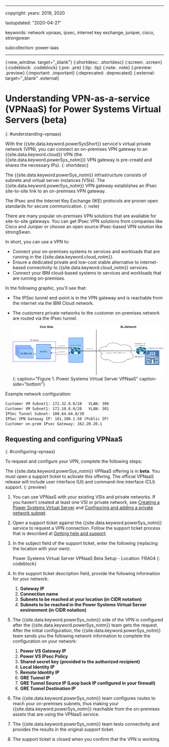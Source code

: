 ﻿---

copyright:
  years: 2019, 2020

lastupdated: "2020-04-21"

keywords: network vpnaas, ipsec, internet key exchange, juniper, cisco, strongswan

subcollection: power-iaas

---

{:new_window: target="_blank"}
{:shortdesc: .shortdesc}
{:screen: .screen}
{:codeblock: .codeblock}
{:pre: .pre}
{:tip: .tip}
{:note: .note}
{:preview: .preview}
{:important: .important}
{:deprecated: .deprecated}
{:external: target="_blank" .external}

# Understanding VPN-as-a-service (VPNaaS) for Power Systems Virtual Servers (beta)
{: #understanding-vpnaas}

With the {{site.data.keyword.powerSysShort}} service's virtual private network (VPN), you can connect an on-premises VPN gateway to an {{site.data.keyword.cloud}} VPN (the {{site.data.keyword.powerSys_notm}}) VPN gateway is pre-creatd and shares the necessary IPs).
{: shortdesc}

The {{site.data.keyword.powerSys_notm}} infrastructure consists of subnets and virtual server instances (VSIs). The {{site.data.keyword.powerSys_notm}} VPN gateway establishes an IPsec site-to-site link to an on-premises VPN gateway.

The IPsec and the Internet Key Exchange (IKE) protocols are proven open standards for secure communication.
{: note}

There are many popular on-premises VPN solutions that are available for site-to-site gateways. You can get IPsec VPN solutions from companies like Cisco and Juniper or choose an open source IPsec-based VPN solution like strongSwan.

In short, you can use a VPN to:

- Connect your on-premises systems to services and workloads that are running in the {{site.data.keyword.cloud_notm}}.
- Ensure a dedicated private and low-cost stable alternative to internet-based connectivity to {{site.data.keyword.cloud_notm}} services.
- Connect your IBM cloud-based systems to services and workloads that are running on-premises.

In the following graphic, you'll see that:

- The IPSec tunnel end-point is in the VPN gateway and is reachable from the internet via the IBM Cloud network.
- The customers private networks to the customer on-premises network are routed via the IPsec tunnel.

  ![Power Systems Virtual Server VPNaaS](./images/diagram-vpnaas.png "Power Systems Virtual Server VPNaaS"){: caption="Figure 1. Power Systems Virtual Server VPNaaS" caption-side="bottom"}

Example network configuration:

```
Customer VM Subnet1: 172.32.0.0/28   VLAN: 300
Customer VM Subnet1: 172.10.0.0/28   VLAN: 301
IPSec Tunnel Subnet: 100.64.64.0/30
IPSec VPN Gateway IP: 161.100.1.50 (Public IP)
Customer on-prem IPsec Gateway: 162.20.20.1
```

## Requesting and configuring VPNaaS
{: #configuring-vpnaas}

To request and configure your VPN, complete the following steps:

The {{site.data.keyword.powerSys_notm}} VPNaaS offering is in **beta**. You must open a support ticket to activate this offering. The official VPNaaS release will include user interface (UI) and command-line interface (CLI) support.
{: preview}

1. You can use VPNaaS with your existing VSIs and private networks. If you haven't created at least one VSI or private network, see [Creating a Power Systems Virtual Server](/docs/power-iaas?topic=power-iaas-creating-power-virtual-server) and [Configuring and adding a private network subnet](/docs/power-iaas?topic=power-iaas-configuring-subnet).

2. Open a support ticket against the {{site.data.keyword.powerSys_notm}} service to request a VPN connection. Follow the support ticket process that is described at [Getting help and support](/docs/power-iaas?topic=power-iaas-getting-help-and-support).

3. In the subject field of the support ticket, enter the following (replacing the location with your own):

    Power Systems Virtual Server VPNaaS Beta Setup - Location: FRA04
    {: codeblock}

4. In the support ticket description field, provide the following information for your network:

    1. **Gateway IP**
    2. **Connection name**
    3. **Subnets to be reached at your location (in CIDR notation)**
    4. **Subnets to be reached in the Power Systems Virtual Server environment (in CIDR notation)**

5. The {{site.data.keyword.powerSys_notm}} side of the VPN is configured after the {{site.data.keyword.powerSys_notm}} team gets the request. After the initial configuration, the {{site.data.keyword.powerSys_notm}} team sends you the following network information to complete the configuration on your network:

    1. **Power VS Gateway IP**
    2. **Power VS IPsec Policy**
    3. **Shared secret key (provided to the authorized recipient)**
    4. **Local Identity IP**
    5. **Remote Identity IP**
    6. **GRE Tunnel IP**
    7. **GRE Tunnel Source IP (Loop back IP configured in your firewall)**
    8. **GRE Tunnel Destination IP**

6. The {{site.data.keyword.powerSys_notm}} team configures routes to reach your on-premises subnets, thus making your {{site.data.keyword.powerSys_notm}} reachable from the on-premises assets that are using the VPNaaS service.

7. The {{site.data.keyword.powerSys_notm}} team tests connectivity and provides the results in the original support ticket.

8. The support ticket is closed when you confirm that the VPN is working.
